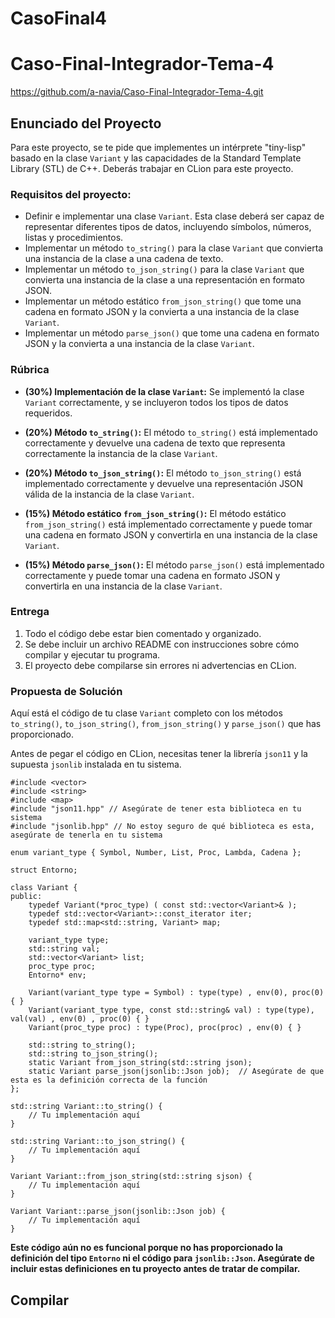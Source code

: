 # CasoFinal4
# Caso-Final-Integrador-Tema-4
https://github.com/a-navia/Caso-Final-Integrador-Tema-4.git
## Enunciado del Proyecto

Para este proyecto, se te pide que implementes un intérprete "tiny-lisp" basado en la clase `Variant` y las capacidades de la Standard Template Library (STL) de C++. Deberás trabajar en CLion para este proyecto.

### Requisitos del proyecto:

+ Definir e implementar una clase `Variant`. Esta clase deberá ser capaz de representar diferentes tipos de datos, incluyendo símbolos, números, listas y procedimientos.
+ Implementar un método `to_string()` para la clase `Variant` que convierta una instancia de la clase a una cadena de texto.
+ Implementar un método `to_json_string()` para la clase `Variant` que convierta una instancia de la clase a una representación en formato JSON.
+ Implementar un método estático `from_json_string()` que tome una cadena en formato JSON y la convierta a una instancia de la clase `Variant`.
+ Implementar un método `parse_json()` que tome una cadena en formato JSON y la convierta a una instancia de la clase `Variant`.

### Rúbrica

  + **(30%) Implementación de la clase `Variant`:**
        Se implementó la clase `Variant` correctamente, y se incluyeron todos los tipos de datos requeridos.

  + **(20%) Método `to_string()`:**
        El método `to_string()` está implementado correctamente y devuelve una cadena de texto que representa correctamente la instancia de la clase `Variant`.

  + **(20%) Método `to_json_string()`:**
        El método `to_json_string()` está implementado correctamente y devuelve una representación JSON válida de la instancia de la clase `Variant`.

  + **(15%) Método estático `from_json_string()`:**
        El método estático `from_json_string()` está implementado correctamente y puede tomar una cadena en formato JSON y convertirla en una instancia de la clase `Variant`.

  + **(15%) Método `parse_json()`:**
        El método `parse_json()` está implementado correctamente y puede tomar una cadena en formato JSON y convertirla en una instancia de la clase `Variant`.

### Entrega
  1. Todo el código debe estar bien comentado y organizado.
  2. Se debe incluir un archivo README con instrucciones sobre cómo compilar y ejecutar tu programa.
  3. El proyecto debe compilarse sin errores ni advertencias en CLion.

### Propuesta de Solución

Aquí está el código de tu clase `Variant` completo con los métodos `to_string()`, `to_json_string()`, `from_json_string()` y `parse_json()` que has proporcionado.

Antes de pegar el código en CLion, necesitas tener la librería `json11` y la supuesta `jsonlib` instalada en tu sistema.
```
#include <vector>
#include <string>
#include <map>
#include "json11.hpp" // Asegúrate de tener esta biblioteca en tu sistema
#include "jsonlib.hpp" // No estoy seguro de qué biblioteca es esta, asegúrate de tenerla en tu sistema

enum variant_type { Symbol, Number, List, Proc, Lambda, Cadena };

struct Entorno;

class Variant {
public:
    typedef Variant(*proc_type) ( const std::vector<Variant>& );
    typedef std::vector<Variant>::const_iterator iter;
    typedef std::map<std::string, Variant> map;

    variant_type type;
    std::string val;
    std::vector<Variant> list;
    proc_type proc;
    Entorno* env;

    Variant(variant_type type = Symbol) : type(type) , env(0), proc(0) { }
    Variant(variant_type type, const std::string& val) : type(type), val(val) , env(0) , proc(0) { }
    Variant(proc_type proc) : type(Proc), proc(proc) , env(0) { }

    std::string to_string();
    std::string to_json_string();
    static Variant from_json_string(std::string json);
    static Variant parse_json(jsonlib::Json job);  // Asegúrate de que esta es la definición correcta de la función
};

std::string Variant::to_string() {
    // Tu implementación aquí
}

std::string Variant::to_json_string() {
    // Tu implementación aquí
}

Variant Variant::from_json_string(std::string sjson) {
    // Tu implementación aquí
}

Variant Variant::parse_json(jsonlib::Json job) {
    // Tu implementación aquí
}
```
**Este código aún no es funcional porque no has proporcionado la definición del tipo `Entorno` ni el código para `jsonlib::Json`. Asegúrate de incluir estas definiciones en tu proyecto antes de tratar de compilar.**
## Compilar

